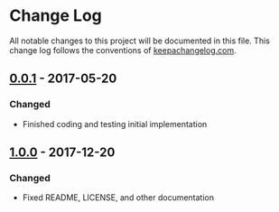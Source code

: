# Change Log
All notable changes to this project will be documented in this file. This change log follows the conventions of [keepachangelog.com](http://keepachangelog.com/).

## [0.0.1] - 2017-05-20
### Changed
- Finished coding and testing initial implementation

## [1.0.0] - 2017-12-20
### Changed
- Fixed README, LICENSE, and other documentation

[1.0.0]: https://github.com/creyes17/longest-common-subsequence/compare/1.0.0...HEAD
[0.0.1]: https://github.com/creyes17/longest-common-subsequence/compare/a18a4a9813d9a363e51e700aa551f229d2f0ad65...1.0.0

